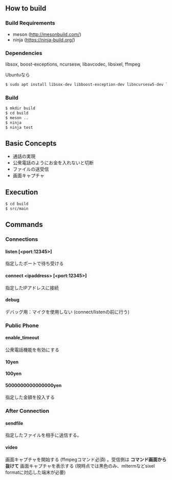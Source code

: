 ## How to build

### Build Requirements

* meson (http://mesonbuild.com/)
* ninja (https://ninja-build.org/)

### Dependencies

libsox, boost-exceptions, ncursesw, libavcodec, libsixel, ffmpeg

Ubuntuなら

```sh
$ sudo apt install libsox-dev libboost-exception-dev libncursesw5-dev libavcodec-dev libsixel-dev ffmpeg
```

### Build

```sh
$ mkdir build
$ cd build
$ meson ..
$ ninja
$ ninja test
```

## Basic Concepts

* 通話の実現
* 公衆電話のようにお金を入れないと切断
* ファイルの送受信
* 画面キャプチャ

## Execution

```sh
$ cd build
$ src/main
```

## Commands
### Connections
#### listen [&lt;port:12345&gt;]
指定したポートで待ち受ける
#### connect &lt;ipaddress&gt; [&lt;port:12345&gt;]
指定したIPアドレスに接続
#### debug
デバッグ用：マイクを使用しない (connect/listenの前に行う)
### Public Phone
#### enable_timeout
公衆電話機能を有効にする
#### 10yen
#### 100yen
#### 5000000000000000yen
指定した金額を投入する
### After Connection
#### sendfile <filename>
指定したファイルを相手に送信する。
#### video
画面キャプチャを開始する (ffmpegコマンド必須) 。受信側は **コマンド画面から抜けて** 画面キャプチャを表示する
(現時点では黒色のみ、mltermなどsixel formatに対応した端末が必要)
